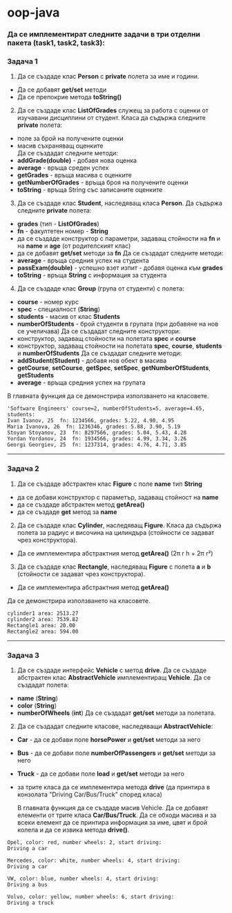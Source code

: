 # oop-java

### Да се имплементират следните задачи в три отделни пакета (task1, task2, task3):

### Задача 1
1. Да се създаде клас **Person** с **private** полета за име и години.
- Да се добавят **get/set** методи
- Да се препокрие метода **toString()**

2. Да се създаде клас **ListOfGrades** служещ за работа с оценки от изучавани дисциплини от студент.
Класа да съдържа следните **private** полета:
- поле за брой на получените оценки
- масив съхраняващ оценките  
Да се създадат следните методи:
- **addGrade(double)** - добавя нова оценка
- **average** - връща среден успех
- **getGrades** - връща масива с оценките
- **getNumberOfGrades** - връща броя на получените оценки
- **toString** - връща String със записаните оценките

3. Да се създаде клас **Student**, наследяващ класа **Person**.
   Да съдържа следните **private** полета:
- **grades** (тип - **ListOfGrades**)
- **fn** - факултетен номер - **String**
- да се създаде конструктор с параметри, задаващ стойности на **fn** и на **name** и **age** (от родителският клас)
- да се добавят **get/set** методи за **fn**
Да се създадат следните методи:
- **average** - връща средния успех на студента
- **passExam(double)** - успешно взет изпит - добавя oценка към **grades**
- **toString** - връща **String** с информация за студента

4. Да се създаде клас **Group** (група от студенти) с полета:
- **course** - номер курс
- **spec** - специалност (**String**)
- **students** - масив от клас **Students**
- **numberOfStudents** - брой студенти в групата (при добавяне на нов се учеличава)
Да се създадат следните конструктори:
- конструктор, задаващ стойности на полетата **spec** и **course**
- конструктор, задаващ стойности на полетата **spec**, **course**, **students** и **numberOfStudents**
Да се създадат следните методи:
- **addStudent(Student)** - добавя нов обект в масива
- **getCourse**, **setCourse**, **getSpec**, **setSpec**, **getNumberOfStudents**, **getStudents**
- **average** - връща средния успех на групата

В главната функция да се демонстрира използването на класовете.

```
'Software Engineers' course=2, numberOfStudents=5, average=4.65, students: 
Ivan Ivanov, 25  fn: 1234566, grades: 5.22, 4.90, 4.95
Maria Ivanova, 26  fn: 1236346, grades: 5.88, 3.90, 5.19
Stoyan Stoyanov, 23  fn: 8297566, grades: 5.04, 5.43, 4.28
Yordan Yordanov, 24  fn: 1934566, grades: 4.99, 3.34, 3.26
Georgi Georgiev, 25  fn: 1237314, grades: 4.76, 4.71, 3.85
```

------------------------------

### Задача 2

1. Да се създаде абстрактен клас **Figure** с поле **name** тип **String**
- да се добави конструктор с параметър, задаващ стойност на **name**
- да се създаде абстрактен метод **getArea()**
- да се създаде **get** метод за **name**
2. Да се създаде клас **Cylinder**, наследяващ **Figure**. Класа да съдържа полета за радиус и височина
на цилиндъра (стойности се задават чрез конструктора).
- Да се имплементира абстрактния метод **getArea()**  (2π r h + 2π r²)
3. Да се създаде клас **Rectangle**, наследяващ **Figure** с полета **a** и **b** (стойности се задават чрез конструктора).
- Да се имплементира абстрактния метод **getArea()**

Да се демонстрира използването на класовете.

```
cylinder1 area: 2513.27
cylinder2 area: 7539.82
Rectangle1 area: 20.00
Rectangle2 area: 594.00
```

-------------------------

### Задача 3

1. Да се създаде интерфейс **Vehicle** с метод **drive**.
Да се създаде абстрактен клас **AbstractVehicle** имплементиращ **Vehicle**. Да се създадат полета:
- **name**    (**String**)
- **color**   (**String**)
- **numberOfWheels**  (**int**)
Да се създадат **get/set** методи за полетата.

2. Да се създадат следните класове, наследяващи **AbstractVehicle**:
- **Car** - да се добави поле **horsePower** и **get/set** методи за него
- **Bus** - да се добави поле **numberOfPassengers** и **get/set** методи за него
- **Truck** - да се добави поле **load** и **get/set** методи за него
- за трите класа да се имплементира метода **drive** 
     (да принтира в конзолата "Driving Car/Bus/Truck" според класа)

  В главната функция да се създаде масив Vehicle. Да се добавят елементи
  от трите класа **Car/Bus/Truck**. Да се обходи масива и за всеки елемент да се принтира 
     информация за име, цвят и брой колела и да се извика метода **drive()**.

```
Opel, color: red, number wheels: 2, start driving: 
Driving a car

Mercedes, color: white, number wheels: 4, start driving: 
Driving a car

VW, color: blue, number wheels: 4, start driving: 
Driving a bus

Volvo, color: yellow, number wheels: 6, start driving: 
Driving a truck
  
```

